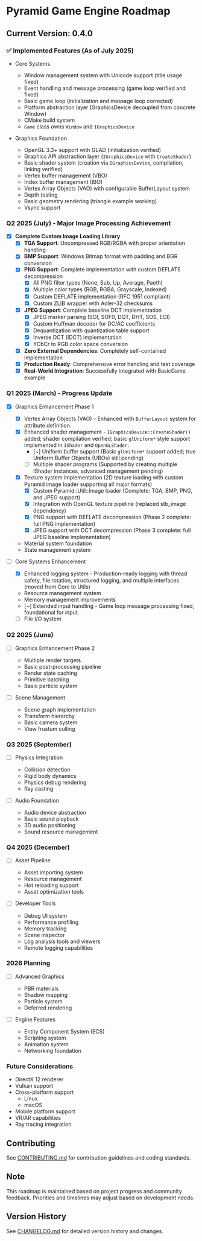 # Pyramid Game Engine Roadmap

## Current Version: 0.4.0

### ✅ Implemented Features (As of July 2025)

- Core Systems
  - Window management system with Unicode support (title usage fixed)
  - Event handling and message processing (game loop verified and fixed)
  - Basic game loop (initialization and message loop corrected)
  - Platform abstraction layer (GraphicsDevice decoupled from concrete Window)
  - CMake build system
  - `Game` class owns `Window` and `IGraphicsDevice`

- Graphics Foundation
  - OpenGL 3.3+ support with GLAD (initialization verified)
  - Graphics API abstraction layer (`IGraphicsDevice` with `CreateShader`)
  - Basic shader system (creation via `IGraphicsDevice`, compilation, linking verified)
  - Vertex buffer management (VBO)
  - Index buffer management (IBO)
  - Vertex Array Objects (VAO) with configurable BufferLayout system
  - Depth testing
  - Basic geometry rendering (triangle example working)
  - Vsync support

### Q2 2025 (July) - Major Image Processing Achievement

- [X] **Complete Custom Image Loading Library**
  - [X] **TGA Support**: Uncompressed RGB/RGBA with proper orientation handling
  - [X] **BMP Support**: Windows Bitmap format with padding and BGR conversion
  - [X] **PNG Support**: Complete implementation with custom DEFLATE decompression
    - [X] All PNG filter types (None, Sub, Up, Average, Paeth)
    - [X] Multiple color types (RGB, RGBA, Grayscale, Indexed)
    - [X] Custom DEFLATE implementation (RFC 1951 compliant)
    - [X] Custom ZLIB wrapper with Adler-32 checksums
  - [X] **JPEG Support**: Complete baseline DCT implementation
    - [X] JPEG marker parsing (SOI, SOF0, DQT, DHT, SOS, EOI)
    - [X] Custom Huffman decoder for DC/AC coefficients
    - [X] Dequantization with quantization table support
    - [X] Inverse DCT (IDCT) implementation
    - [X] YCbCr to RGB color space conversion
  - [X] **Zero External Dependencies**: Completely self-contained implementation
  - [X] **Production Ready**: Comprehensive error handling and test coverage
  - [X] **Real-World Integration**: Successfully integrated with BasicGame example

### Q1 2025 (March) - Progress Update

- [X] Graphics Enhancement Phase 1
  - [X] Vertex Array Objects (VAO) - Enhanced with `BufferLayout` system for attribute definition.
  - [X] Enhanced shader management - `IGraphicsDevice::CreateShader()` added; shader compilation verified; basic `glUniform*` style support implemented in `IShader` and `OpenGLShader`.
    - [~] Uniform buffer support (Basic `glUniform*` support added; true Uniform Buffer Objects (UBOs) still pending)
    - [ ] Multiple shader programs (Supported by creating multiple IShader instances, advanced management pending)
  - [X] Texture system implementation (2D texture loading with custom Pyramid image loader supporting all major formats)
    - [X] Custom Pyramid::Util::Image loader (Complete: TGA, BMP, PNG, and JPEG support)
    - [X] Integration with OpenGL texture pipeline (replaced stb_image dependency)
    - [X] PNG support with DEFLATE decompression (Phase 2 complete: full PNG implementation)
    - [X] JPEG support with DCT decompression (Phase 3 complete: full JPEG baseline implementation)
  - Material system foundation
  - State management system

- [ ] Core Systems Enhancement
  - [X] Enhanced logging system - Production-ready logging with thread safety, file rotation, structured logging, and multiple interfaces (moved from Core to Utils)
  - Resource management system
  - Memory management improvements
  - [~] Extended input handling - Game loop message processing fixed, foundational for input.
  - [ ] File I/O system

### Q2 2025 (June)

- [ ] Graphics Enhancement Phase 2
  - Multiple render targets
  - Basic post-processing pipeline
  - Render state caching
  - Primitive batching
  - Basic particle system

- [ ] Scene Management
  - Scene graph implementation
  - Transform hierarchy
  - Basic camera system
  - View frustum culling

### Q3 2025 (September)

- [ ] Physics Integration
  - Collision detection
  - Rigid body dynamics
  - Physics debug rendering
  - Ray casting

- [ ] Audio Foundation
  - Audio device abstraction
  - Basic sound playback
  - 3D audio positioning
  - Sound resource management

### Q4 2025 (December)

- [ ] Asset Pipeline
  - Asset importing system
  - Resource management
  - Hot reloading support
  - Asset optimization tools

- [ ] Developer Tools
  - Debug UI system
  - Performance profiling
  - Memory tracking
  - Scene inspector
  - Log analysis tools and viewers
  - Remote logging capabilities

### 2026 Planning

- [ ] Advanced Graphics
  - PBR materials
  - Shadow mapping
  - Particle system
  - Deferred rendering

- [ ] Engine Features
  - Entity Component System (ECS)
  - Scripting system
  - Animation system
  - Networking foundation

### Future Considerations

- DirectX 12 renderer
- Vulkan support
- Cross-platform support
  - Linux
  - macOS
- Mobile platform support
- VR/AR capabilities
- Ray tracing integration

## Contributing

See [CONTRIBUTING.md](CONTRIBUTING.md) for contribution guidelines and coding standards.

## Note

This roadmap is maintained based on project progress and community feedback. Priorities and timelines may adjust based on development needs.

## Version History

See [CHANGELOG.md](CHANGELOG.md) for detailed version history and changes.
